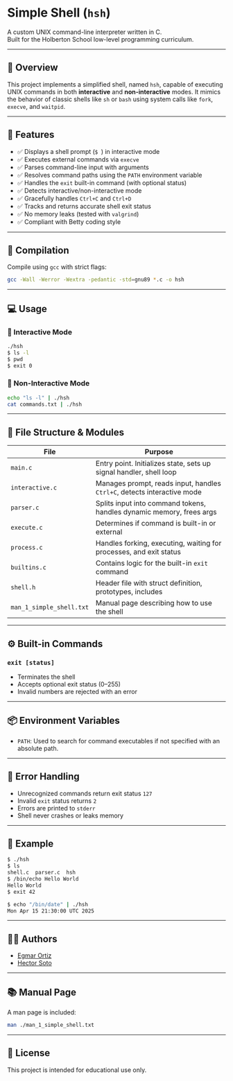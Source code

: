 # Simple Shell (`hsh`)

A custom UNIX command-line interpreter written in C.  
Built for the Holberton School low-level programming curriculum.

---

## 🧠 Overview

This project implements a simplified shell, named `hsh`, capable of executing UNIX commands in both **interactive** and **non-interactive** modes. It mimics the behavior of classic shells like `sh` or `bash` using system calls like `fork`, `execve`, and `waitpid`.

---

## 🔧 Features

- ✅ Displays a shell prompt (`$ `) in interactive mode  
- ✅ Executes external commands via `execve`  
- ✅ Parses command-line input with arguments  
- ✅ Resolves command paths using the `PATH` environment variable  
- ✅ Handles the `exit` built-in command (with optional status)  
- ✅ Detects interactive/non-interactive mode  
- ✅ Gracefully handles `Ctrl+C` and `Ctrl+D`  
- ✅ Tracks and returns accurate shell exit status  
- ✅ No memory leaks (tested with `valgrind`)  
- ✅ Compliant with Betty coding style  

---

## 🚀 Compilation

Compile using `gcc` with strict flags:

```bash
gcc -Wall -Werror -Wextra -pedantic -std=gnu89 *.c -o hsh
```

---

## 💻 Usage

### 🔹 Interactive Mode

```bash
./hsh
$ ls -l
$ pwd
$ exit 0
```

### 🔹 Non-Interactive Mode

```bash
echo "ls -l" | ./hsh
cat commands.txt | ./hsh
```

---

## 🧩 File Structure & Modules

| File                      | Purpose                                                                 |
|---------------------------|-------------------------------------------------------------------------|
| `main.c`                  | Entry point. Initializes state, sets up signal handler, shell loop      |
| `interactive.c`           | Manages prompt, reads input, handles `Ctrl+C`, detects interactive mode |
| `parser.c`                | Splits input into command tokens, handles dynamic memory, frees args    |
| `execute.c`               | Determines if command is built-in or external                           |
| `process.c`               | Handles forking, executing, waiting for processes, and exit status      |
| `builtins.c`              | Contains logic for the built-in `exit` command                          |
| `shell.h`                 | Header file with struct definition, prototypes, includes                |
| `man_1_simple_shell.txt`  | Manual page describing how to use the shell                             |

---

## ⚙️ Built-in Commands

### `exit [status]`
- Terminates the shell  
- Accepts optional exit status (0–255)  
- Invalid numbers are rejected with an error  

---

## 📦 Environment Variables

- `PATH`: Used to search for command executables if not specified with an absolute path.

---

## 🛑 Error Handling

- Unrecognized commands return exit status `127`  
- Invalid `exit` status returns `2`  
- Errors are printed to `stderr`  
- Shell never crashes or leaks memory  

---

## 🧪 Example

```bash
$ ./hsh
$ ls
shell.c  parser.c  hsh
$ /bin/echo Hello World
Hello World
$ exit 42
```

```bash
$ echo "/bin/date" | ./hsh
Mon Apr 15 21:30:00 UTC 2025
```

---

## 👨‍💻 Authors

- [Egmar Ortiz](https://github.com/Egmarortiz)
- [Hector Soto](https://github.com/hector17rock)

---

## 📚 Manual Page

A man page is included:

```bash
man ./man_1_simple_shell.txt
```

---

## 📜 License

This project is intended for educational use only.

